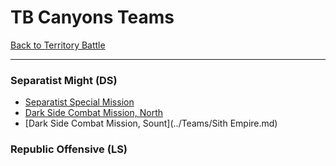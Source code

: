 # TB Canyons Teams

[Back to Territory Battle](../Events/TB.md)

---

### Separatist Might (DS)

  - [Separatist Special Mission]()
  - [Dark Side Combat Mission, North](../Teams/Sith.md)
  - [Dark Side Combat Mission, Sount](../Teams/Sith Empire.md)

### Republic Offensive (LS)

